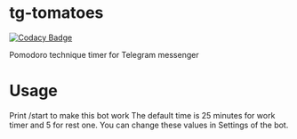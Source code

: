# tg-tomatoes

[![Codacy Badge](https://api.codacy.com/project/badge/Grade/f0fb6349840641dd80d3db15053dadc4)](https://app.codacy.com/app/yanagiori/tg-tomatoes?utm_source=github.com&utm_medium=referral&utm_content=yanagi-ori/tg-tomatoes&utm_campaign=Badge_Grade_Dashboard)

Pomodoro technique timer for Telegram messenger

# Usage
Print /start to make this bot work
The default time is 25 minutes for work timer and 5 for rest one.
You can change these values in Settings of the bot.
